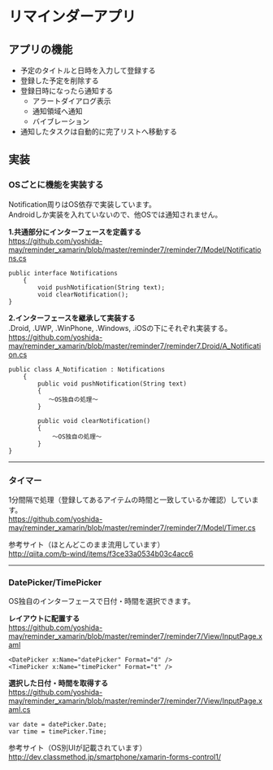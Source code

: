 # リマインダーアプリ
## アプリの機能
- 予定のタイトルと日時を入力して登録する
- 登録した予定を削除する
- 登録日時になったら通知する
  - アラートダイアログ表示
  - 通知領域へ通知
  - バイブレーション
- 通知したタスクは自動的に完了リストへ移動する

## 実装
### OSごとに機能を実装する
Notification周りはOS依存で実装しています。 <br>
Androidしか実装を入れていないので、他OSでは通知されません。

**1.共通部分にインターフェースを定義する** <br>
https://github.com/yoshida-may/reminder_xamarin/blob/master/reminder7/reminder7/Model/Notifications.cs
```
public interface Notifications
    {
        void pushNotification(String text);
        void clearNotification();
}
```

**2.インターフェースを継承して実装する** <br>
.Droid, .UWP, .WinPhone, .Windows, .iOSの下にそれぞれ実装する。 <br>
https://github.com/yoshida-may/reminder_xamarin/blob/master/reminder7/reminder7.Droid/A_Notification.cs
```
public class A_Notification : Notifications
    {
        public void pushNotification(String text)
        {
           ～OS独自の処理～
        }

        public void clearNotification()
        {
            ～OS独自の処理～
        }
}
```

---

### タイマー
1分間隔で処理（登録してあるアイテムの時間と一致しているか確認）しています。 <br>
https://github.com/yoshida-may/reminder_xamarin/blob/master/reminder7/reminder7/Model/Timer.cs

参考サイト（ほとんどこのまま流用しています） <br>
http://qiita.com/b-wind/items/f3ce33a0534b03c4acc6

---

### DatePicker/TimePicker
OS独自のインターフェースで日付・時間を選択できます。 <br>

**レイアウトに配置する** <br>
https://github.com/yoshida-may/reminder_xamarin/blob/master/reminder7/reminder7/View/InputPage.xaml
```
<DatePicker x:Name="datePicker" Format="d" />
<TimePicker x:Name="timePicker" Format="t" />
```

**選択した日付・時間を取得する** <br>
https://github.com/yoshida-may/reminder_xamarin/blob/master/reminder7/reminder7/View/InputPage.xaml.cs
```
var date = datePicker.Date;
var time = timePicker.Time;
```
参考サイト（OS別UIが記載されています） <br>
http://dev.classmethod.jp/smartphone/xamarin-forms-control1/
